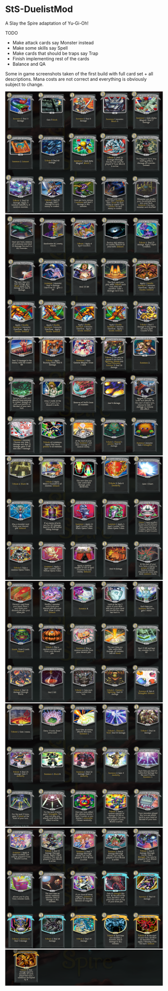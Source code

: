 # StS-DuelistMod
A Slay the Spire adaptation of Yu-Gi-Oh!

TODO
- Make attack cards say Monster instead
- Make some skills say Spell
- Make cards that should be traps say Trap
- Finish implementing rest of the cards
- Balance and QA

Some in game screenshots taken of the first build with full card set + all descriptions. Mana costs are not correct and everything is obviously subject to change.

![CardsA](Screenshots/CardsA.PNG)
![CardsB](Screenshots/CardsB.PNG)
![CardsC](Screenshots/CardsC.PNG)
![CardsD](Screenshots/CardsD.PNG)
![CardsE](Screenshots/CardsE.PNG)
![CardsF](Screenshots/CardsF.PNG)
![CardsG](Screenshots/CardsG.PNG)
![CardsH](Screenshots/CardsH.PNG)
